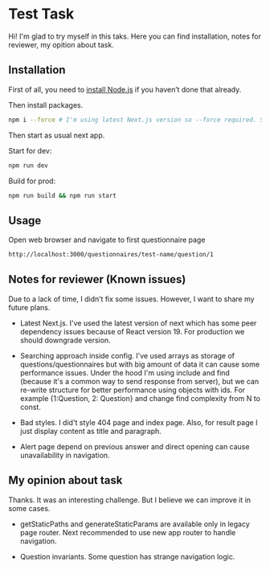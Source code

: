 # Test Task

Hi! I'm glad to try myself in this taks. Here you can find installation, notes for reviewer, my opition about task.

## Installation

First of all, you need to [install Node.js](https://nodejs.org/en/download/package-manager) if you haven’t done that already.

Then install packages.

```bash
npm i --force # I'm using latest Next.js version so --force required. See Notes for Reviewer below.
```
Then start as usual next app.

Start for dev:

```bash
npm run dev
```

Build for prod:
```bash
npm run build && npm run start
```

## Usage

Open web browser and navigate to first questionnaire page

```bash
http://localhost:3000/questionnaires/test-name/question/1
```

## Notes for reviewer (Known issues)

Due to a lack of time, I didn’t fix some issues. However, I want to share my future plans.

- Latest Next.js. I've used the latest version of next which has some peer dependency issues because of React version 19. For production we should downgrade version.

- Searching approach inside config. I've used arrays as storage of questions/questionnaires but with big amount of data it can cause some performance issues. Under the hood I'm using include and find (because it's a common way to send response from server), but we can re-write structure for better performance using objects with ids. For example {1:Question, 2: Question} and change find complexity from N to const.

- Bad styles. I did't style 404 page and index page. Also, for result page I just display content as title and paragraph.

- Alert page depend on previous answer and direct opening can cause unavailability in navigation.

## My opinion about task

Thanks. It was an interesting challenge. But I believe we can improve it in some cases.

- getStaticPaths and generateStaticParams are available only in legacy page router. Next recommended to use new app router to handle navigation.

- Question invariants. Some question has strange navigation logic.
